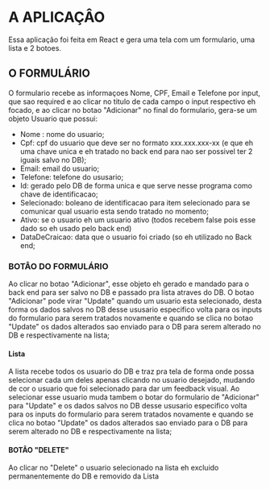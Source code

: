 # A APLICAÇÂO

Essa aplicação foi feita em React e gera uma tela com um formulario, uma lista e 2 botoes.

## O FORMULÁRIO

O formulario recebe as informaçoes Nome, CPF, Email e Telefone por input, que sao required e ao clicar no titulo de cada campo o input respectivo eh 
focado, e ao clicar no botao "Adicionar" no final do formulario, gera-se um objeto Usuario que possui:
- Nome : nome do usuario;
- Cpf: cpf do usuario que deve ser no formato xxx.xxx.xxx-xx (e que eh uma chave unica e eh tratado no back end para nao ser possivel ter 2 iguais salvo no DB);
- Email: email do usuario;
- Telefone: telefone do ususario;
- Id: gerado pelo DB de forma unica e que serve nesse programa como chave de identificacao;
- Selecionado: boleano de identificacao para item selecionado para se comunicar qual usuario esta sendo tratado no momento;
- Ativo: se o usuario eh um usuario ativo (todos recebem false pois esse dado so eh usado pelo back end)
- DataDeCraicao: data que o usuario foi criado (so eh utilizado no Back end;

### BOTÂO DO FORMULÁRIO

Ao clicar no botao "Adicionar", esse objeto eh gerado e mandado para o back end para ser salvo no DB e passado pra lista atraves do DB.
O botao "Adicionar" pode virar "Update" quando um usuario esta selecionado, desta forma os dados salvos no DB desse ususario especifico volta para os 
inputs do formulario para serem tratados novamente e quando se clica no botao "Update" os dados alterados sao enviado para o DB para serem alterado no 
DB e respectivamente na lista;

#### Lista

A lista recebe todos os usuario do DB e traz pra tela de forma onde possa selecionar cada um deles apenas clicando no usuario desejado, mudando de cor
o usuario que foi selecionado para dar um feedback visual.
Ao selecionar esse usuario muda tambem o botar do formulario de "Adicionar" para "Update" e os dados salvos no DB desse ususario especifico volta para os 
inputs do formulario para serem tratados novamente e quando se clica no botao "Update" os dados alterados sao enviado para o DB para serem alterado no 
DB e respectivamente na lista;

#### BOTÂO "DELETE"

Ao clicar no "Delete" o usuario selecionado na lista eh excluido permanentemente do DB e removido da Lista
